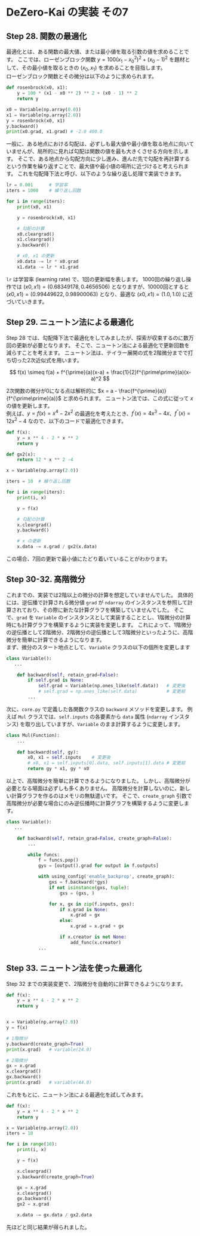 # DeZero-Kai の実装 その7

## Step 28. 関数の最適化
最適化とは、ある関数の最大値、または最小値を取る引数の値を求めることです。
ここでは、ローゼンブロック関数 $y = 100(x_1 - x_0^2)^2 + (x_0 - 1)^2$ を題材として、その最小値を取るときの $(x_0, x_1)$ を求めることを目指します。  
ローゼンブロック関数とその微分は以下のように求められます。

```python
def rosenbrock(x0, x1):
    y = 100 * (x1 - x0 ** 2) ** 2 + (x0 - 1) ** 2
    return y

x0 = Variable(np.array(0.0))
x1 = Variable(np.array(2.0))
y = rosenbrock(x0, x1)
y.backward()
print(x0.grad, x1.grad) # -2.0 400.0
```

一般に、ある地点における勾配は、必ずしも最大値や最小値を取る地点に向いていませんが、局所的に見れば勾配は関数の値を最も大きくさせる方向を示します。
そこで、ある地点から勾配方向に少し進み、進んだ先で勾配を再計算するという作業を繰り返すことで、最大値や最小値の場所に近づけると考えられます。
これを勾配降下法と呼び、以下のような繰り返し処理で実装できます。

```python
lr = 0.001      # 学習率
iters = 1000    # 繰り返し回数

for i in range(iters):
    print(x0, x1)

    y = rosenbrock(x0, x1)

    # 勾配の計算
    x0.cleargrad()
    x1.cleargrad()
    y.backward()

    # x0, x1 の更新
    x0.data -= lr * x0.grad
    x1.data -= lr * x1.grad
```

```lr``` は学習率 (learning rate) で、1回の更新幅を表します。
1000回の繰り返し操作では $(x0, x1)=(0.68349178, 0.4656506)$ となりますが、10000回とすると $(x0, x1)=(0.99449622, 0.98900063)$ となり、最適な $(x0, x1)=(1.0, 1.0)$ に近づいていきます。

## Step 29. ニュートン法による最適化
Step 28 では、勾配降下法で最適化をしてみましたが、探索が収束するのに数万回の更新が必要となります。
そこで、ニュートン法による最適化で更新回数を減らすことを考えます。
ニュートン法は、テイラー展開の式を2階微分までで打ち切った2次近似式を用います。

$$
f(x) \simeq f(a) + f^{\prime}(a)(x-a) + \frac{1}{2}f^{\prime\prime}(a)(x-a)^2
$$

2次関数の微分が0になる点は解析的に $x = a - \frac{f^{\prime}(a)}{f^{\prime\prime}(a)}$ と求められます。
ニュートン法では、この式に従って $x$ の値を更新します。  
例えば、$y = f(x)= x^4 - 2x^2$ の最適化を考えたとき、$f^{\prime}(x)=4x^3 - 4x$、$f^{\prime\prime}(x)=12x^2 - 4$ なので、以下のコードで最適化できます。

```python
def f(x):
    y = x ** 4 - 2 * x ** 2
    return y

def gx2(x):
    return 12 * x ** 2 -4

x = Variable(np.array(2.0))

iters = 10  # 繰り返し回数

for i in range(iters):
    print(i, x)

    y = f(x)

    # 勾配の計算
    x.cleargrad()
    y.backward()

    # x の更新
    x.data -= x.grad / gx2(x.data)
```

この場合、7回の更新で最小値にたどり着いていることがわかります。

## Step 30-32. 高階微分
これまでの、実装では2階以上の微分の計算を想定していませんでした。
具体的には、逆伝播で計算される微分値 ```grad``` が ```ndarray``` のインスタンスを参照して計算されており、その際に新たな計算グラフを構築していませんでした。
そこで、```grad``` を ```Variable``` のインスタンスとして実装することとし、1階微分の計算時にも計算グラフを構築するように実装を変更します。
これによって、1階微分の逆伝播として2階微分、2階微分の逆伝播として3階微分といったように、高階微分を簡単に計算できるようになります。  
まず、微分のスタート地点として、```Variable``` クラスの以下の個所を変更します

```python
class Variable():
   ...

    def backward(self, retain_grad=False):
        if self.grad is None:
            self.grad = Variable(np.ones_like(self.data))   # 変更後
            # self.grad = np.ones_like(self.data)           # 変更前
        ...
```

次に、```core.py``` で定義した各関数クラスの ```backward``` メソッドを変更します。
例えば ```Mul``` クラスでは、```self.inputs``` の各要素から ```data``` 属性 (```ndarray``` インスタンス) を取り出していますが、```Variable``` のまま計算するように変更します。

```python
class Mul(Function):
    ...
    
    def backward(self, gy):
        x0, x1 = self.inputs    # 変更後
        # x0, x1 = self.inputs[0].data, self.inputs[1].data # 変更前
        return gy * x1, gy * x0
```

以上で、高階微分を簡単に計算できるようになりました。
しかし、高階微分が必要となる場面は必ずしも多くありません。
高階微分を計算しないのに、新しい計算グラフを作るのはメモリの無駄遣いです。
そこで、```create_graph``` 引数で高階微分が必要な場合にのみ逆伝播時に計算グラフを構築するように変更します。

```python
class Variable():
   ...

    def backward(self, retain_grad=False, create_graph=False):
        ...

        while funcs:
            f = funcs.pop()
            gys = [output().grad for output in f.outputs]

            with using_config('enable_backprop', create_graph):
                gxs = f.backward(*gys)
                if not isinstance(gxs, tuple):
                    gxs = (gxs, )

                for x, gx in zip(f.inputs, gxs):
                    if x.grad is None:
                        x.grad = gx
                    else:
                        x.grad = x.grad + gx

                    if x.creator is not None:
                        add_func(x.creator)
            ...
```

## Step 33. ニュートン法を使った最適化
Step 32 までの実装変更で、2階微分を自動的に計算できるようになります。

```python
def f(x):
    y = x ** 4 - 2 * x ** 2
    return y


x = Variable(np.array(2.0))
y = f(x)

# 1階微分
y.backward(create_graph=True)
print(x.grad)   # variable(24.0)

# 2階微分
gx = x.grad
x.cleargrad()
gx.backward()
print(x.grad)   # variable(44.0)
```

これをもとに、ニュートン法による最適化を試してみます。

```python
def f(x):
    y = x ** 4 - 2 * x ** 2
    return y

x = Variable(np.array(2.0))
iters = 10

for i in range(10):
    print(i, x)

    y = f(x)

    x.cleargrad()
    y.backward(create_graph=True)

    gx = x.grad
    x.cleargrad()
    gx.backward()
    gx2 = x.grad

    x.data -= gx.data / gx2.data
```

先ほどと同じ結果が得られました。